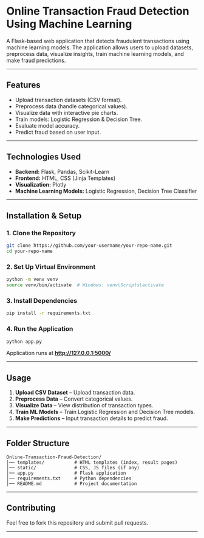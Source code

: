 # **Online Transaction Fraud Detection Using Machine Learning**

A Flask-based web application that detects fraudulent transactions using machine learning models. The application allows users to upload datasets, preprocess data, visualize insights, train machine learning models, and make fraud predictions.

---

## **Features**
- Upload transaction datasets (CSV format).
- Preprocess data (handle categorical values).
- Visualize data with interactive pie charts.
- Train models: Logistic Regression & Decision Tree.
- Evaluate model accuracy.
- Predict fraud based on user input.

---

## **Technologies Used**
- **Backend:** Flask, Pandas, Scikit-Learn
- **Frontend:** HTML, CSS (Jinja Templates)
- **Visualization:** Plotly
- **Machine Learning Models:** Logistic Regression, Decision Tree Classifier

---

## **Installation & Setup**

### **1. Clone the Repository**
```bash
git clone https://github.com/your-username/your-repo-name.git
cd your-repo-name
```

### **2. Set Up Virtual Environment**
```bash
python -m venv venv
source venv/bin/activate  # Windows: venv\Scripts\activate
```

### **3. Install Dependencies**
```bash
pip install -r requirements.txt
```

### **4. Run the Application**
```bash
python app.py
```

Application runs at **http://127.0.0.1:5000/**

---

## **Usage**
1. **Upload CSV Dataset** – Upload transaction data.
2. **Preprocess Data** – Convert categorical values.
3. **Visualize Data** – View distribution of transaction types.
4. **Train ML Models** – Train Logistic Regression and Decision Tree models.
5. **Make Predictions** – Input transaction details to predict fraud.

---

## **Folder Structure**
```
Online-Transaction-Fraud-Detection/
│── templates/           # HTML templates (index, result pages)
│── static/              # CSS, JS files (if any)
│── app.py               # Flask application
│── requirements.txt     # Python dependencies
│── README.md            # Project documentation
```

---

## **Contributing**
Feel free to fork this repository and submit pull requests.

---


